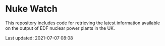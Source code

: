 # Nuke Watch

This repository includes code for retrieving the latest information available on the output of EDF nuclear power plants in the UK.

Last updated: 2021-07-07 08:08
